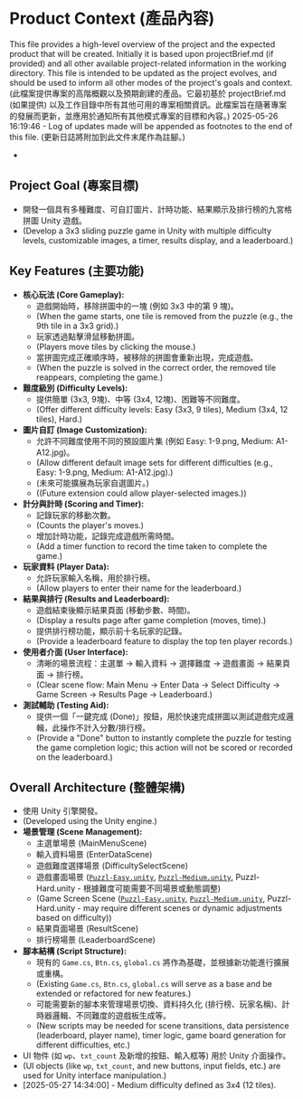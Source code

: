 # Product Context (產品內容)

This file provides a high-level overview of the project and the expected product that will be created. Initially it is based upon projectBrief.md (if provided) and all other available project-related information in the working directory. This file is intended to be updated as the project evolves, and should be used to inform all other modes of the project's goals and context.
(此檔案提供專案的高階概觀以及預期創建的產品。它最初基於 projectBrief.md (如果提供) 以及工作目錄中所有其他可用的專案相關資訊。此檔案旨在隨著專案的發展而更新，並應用於通知所有其他模式專案的目標和內容。)
2025-05-26 16:19:46 - Log of updates made will be appended as footnotes to the end of this file. (更新日誌將附加到此文件末尾作為註腳。)

*

## Project Goal (專案目標)

*   開發一個具有多種難度、可自訂圖片、計時功能、結果顯示及排行榜的九宮格拼圖 Unity 遊戲。
*   (Develop a 3x3 sliding puzzle game in Unity with multiple difficulty levels, customizable images, a timer, results display, and a leaderboard.)

## Key Features (主要功能)

*   **核心玩法 (Core Gameplay):**
    *   遊戲開始時，移除拼圖中的一塊 (例如 3x3 中的第 9 塊)。
    *   (When the game starts, one tile is removed from the puzzle (e.g., the 9th tile in a 3x3 grid).)
    *   玩家透過點擊滑鼠移動拼圖。
    *   (Players move tiles by clicking the mouse.)
    *   當拼圖完成正確順序時，被移除的拼圖會重新出現，完成遊戲。
    *   (When the puzzle is solved in the correct order, the removed tile reappears, completing the game.)
*   **難度級別 (Difficulty Levels):**
    *   提供簡單 (3x3, 9塊)、中等 (3x4, 12塊)、困難等不同難度。
    *   (Offer different difficulty levels: Easy (3x3, 9 tiles), Medium (3x4, 12 tiles), Hard.)
*   **圖片自訂 (Image Customization):**
    *   允許不同難度使用不同的預設圖片集 (例如 Easy: 1-9.png, Medium: A1-A12.jpg)。
    *   (Allow different default image sets for different difficulties (e.g., Easy: 1-9.png, Medium: A1-A12.jpg).)
    *   (未來可能擴展為玩家自選圖片。)
    *   ((Future extension could allow player-selected images.))
*   **計分與計時 (Scoring and Timer):**
    *   記錄玩家的移動次數。
    *   (Counts the player's moves.)
    *   增加計時功能，記錄完成遊戲所需時間。
    *   (Add a timer function to record the time taken to complete the game.)
*   **玩家資料 (Player Data):**
    *   允許玩家輸入名稱，用於排行榜。
    *   (Allow players to enter their name for the leaderboard.)
*   **結果與排行 (Results and Leaderboard):**
    *   遊戲結束後顯示結果頁面 (移動步數、時間)。
    *   (Display a results page after game completion (moves, time).)
    *   提供排行榜功能，顯示前十名玩家的記錄。
    *   (Provide a leaderboard feature to display the top ten player records.)
*   **使用者介面 (User Interface):**
    *   清晰的場景流程：主選單 -> 輸入資料 -> 選擇難度 -> 遊戲畫面 -> 結果頁面 -> 排行榜。
    *   (Clear scene flow: Main Menu -> Enter Data -> Select Difficulty -> Game Screen -> Results Page -> Leaderboard.)
*   **測試輔助 (Testing Aid):**
    *   提供一個「一鍵完成 (Done)」按鈕，用於快速完成拼圖以測試遊戲完成邏輯，此操作不計入分數/排行榜。
    *   (Provide a "Done" button to instantly complete the puzzle for testing the game completion logic; this action will not be scored or recorded on the leaderboard.)

## Overall Architecture (整體架構)

*   使用 Unity 引擎開發。
*   (Developed using the Unity engine.)
*   **場景管理 (Scene Management):**
    *   主選單場景 (MainMenuScene)
    *   輸入資料場景 (EnterDataScene)
    *   遊戲難度選擇場景 (DifficultySelectScene)
    *   遊戲畫面場景 ([`Puzzl-Easy.unity`](Assets/Scenes/Puzzl-Easy.unity:1), [`Puzzl-Medium.unity`](Assets/Scenes/Puzzl-Medium.unity:1), Puzzl-Hard.unity - 根據難度可能需要不同場景或動態調整)
    *   (Game Screen Scene ([`Puzzl-Easy.unity`](Assets/Scenes/Puzzl-Easy.unity:1), [`Puzzl-Medium.unity`](Assets/Scenes/Puzzl-Medium.unity:1), Puzzl-Hard.unity - may require different scenes or dynamic adjustments based on difficulty))
    *   結果頁面場景 (ResultScene)
    *   排行榜場景 (LeaderboardScene)
*   **腳本結構 (Script Structure):**
    *   現有的 `Game.cs`, `Btn.cs`, `global.cs` 將作為基礎，並根據新功能進行擴展或重構。
    *   (Existing `Game.cs`, `Btn.cs`, `global.cs` will serve as a base and be extended or refactored for new features.)
    *   可能需要新的腳本來管理場景切換、資料持久化 (排行榜、玩家名稱)、計時器邏輯、不同難度的遊戲板生成等。
    *   (New scripts may be needed for scene transitions, data persistence (leaderboard, player name), timer logic, game board generation for different difficulties, etc.)
*   UI 物件 (如 `wp`、`txt_count` 及新增的按鈕、輸入框等) 用於 Unity 介面操作。
*   (UI objects (like `wp`, `txt_count`, and new buttons, input fields, etc.) are used for Unity interface manipulation.)
*   [2025-05-27 14:34:00] - Medium difficulty defined as 3x4 (12 tiles).